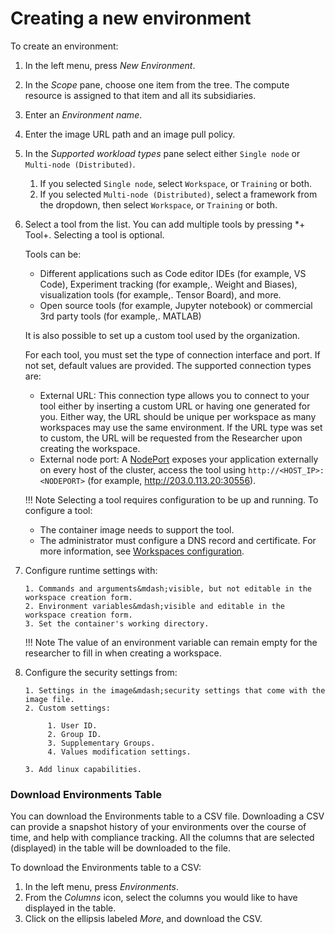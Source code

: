 # Creating a new environment

To create an environment:

1. In the left menu, press *New Environment*.
2. In the *Scope* pane, choose one item from the tree. The compute resource is assigned to that item and all its subsidiaries.
3. Enter an *Environment name*.
4. Enter the image URL path and an image pull policy.
5. In the *Supported workload types* pane select either `Single node` or `Multi-node (Distributed)`.

      1. If you selected `Single node`, select `Workspace`, or `Training` or both.
      2. If you selected `Multi-node (Distributed)`, select a framework from the dropdown, then select `Workspace`, or `Training` or both.

6. Select a tool from the list. You can add multiple tools by pressing *+ Tool+. Selecting a tool is optional.

    Tools can be:

      * Different applications such as Code editor IDEs (for example, VS Code), Experiment tracking (for example,. Weight and Biases), visualization tools (for example,. Tensor Board), and more.
      * Open source tools (for example, Jupyter notebook) or commercial 3rd party tools (for example,. MATLAB)

    It is also possible to set up a custom tool used by the organization.

    For each tool, you must set the type of connection interface and port. If not set, default values are provided. The supported connection types are:

      * External URL:  This connection type allows you to connect to your tool either by inserting a custom URL or having one generated for you. Either way, the URL should be unique per workspace as many workspaces may use the same environment. If the URL type was set to custom, the URL will be requested from the Researcher upon creating the workspace.
      * External node port: A [NodePort](../../../../admin/runai-setup/config/allow-external-access-to-containers.md) exposes your application externally on every host of the cluster, access the tool using `http://<HOST_IP>:<NODEPORT>` (for example, http://203.0.113.20:30556).

    !!! Note
        Selecting a tool requires configuration to be up and running. To configure a tool:

    * The container image needs to support the tool. 
    * The administrator must configure a DNS record and certificate. For more information, see [Workspaces configuration](../../../../admin/runai-setup/config/allow-external-access-to-containers.md#workspaces-configuration).

7. Configure runtime settings with:

       1. Commands and arguments&mdash;visible, but not editable in the workspace creation form.
       2. Environment variables&mdash;visible and editable in the workspace creation form.
       3. Set the container's working directory.

    !!! Note
        The value of an environment variable can remain empty for the researcher to fill in when creating a workspace.

8. Configure the security settings from:

       1. Settings in the image&mdash;security settings that come with the image file. 
       2. Custom settings:
   
            1. User ID.
            2. Group ID.
            3. Supplementary Groups.
            4. Values modification settings.
    
       3. Add linux capabilities.

### Download Environments Table

You can download the Environments table to a CSV file. Downloading a CSV can provide a snapshot history of your environments over the course of time, and help with compliance tracking. All the columns that are selected (displayed) in the table will be downloaded to the file.

To download the Environments table to a CSV:

1. In the left menu, press *Environments*.
2. From the *Columns* icon, select the columns you would like to have displayed in the table.
3. Click on the ellipsis labeled *More*, and download the CSV.
